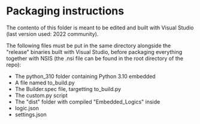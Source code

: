 # Packaging instructions
The contento of this folder is meant to be edited and built with Visual Studio (last version used: 2022 community).

The following files must be put in the same directory alongside the "release" binaries built with Visual Studio, before packaging everything together with NSIS (the .nsi file can be found in the root directory of the repo):

* The python_310 folder containing Python 3.10 embedded
* A file named to_build.py
* The Builder.spec file, targetting to_build.py
* The custom.py script
* The "dist" folder with compiled "Embedded_Logics" inside
* logic.json
* settings.json
